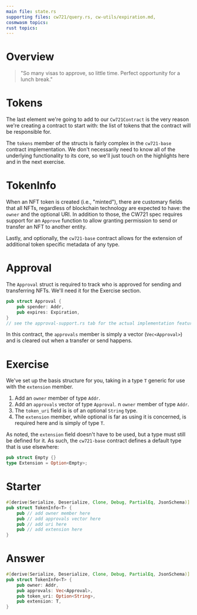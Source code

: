 ```yaml
---
main file: state.rs 
supporting files: cw721/query.rs, cw-utils/expiration.md,  
cosmwasm topics:
rust topics:
---
```


# Overview
> "So many visas to approve, so little time. Perfect opportunity for a lunch break."

# Tokens
The last element we're going to add to our `Cw721Contract` is the very reason we're creating a contract to start with: the list of tokens that the contract will be responsible for.

The `tokens` member of the structs is fairly complex in the `cw721-base` contract implementation. We don't necessarily need to know all of the underlying functionality to its core, so we'll just touch on the highlights here and in the next exercise.

# TokenInfo
When an NFT token is created (i.e., "minted"), there are customary fields that all NFTs, regardless of blockchain technology are expected to have: the `owner` and the optional URI. In addition to those, the CW721 spec requires support for an `Approve` function to allow granting permission to send or transfer an NFT to another entity.

Lastly, and optionally, the `cw721-base` contract allows for the extension of additional token specific metadata of any type.

# Approval
The `Approval` struct is required to track who is approved for sending and transferring NFTs. We'll need it for the Exercise section.
```rust
pub struct Approval {
    pub spender: Addr,
    pub expires: Expiration,
}
// see the approval-support.rs tab for the actual implementation features.
```
In this contract, the `approvals` member is simply a vector (`Vec<Approval>`) and is cleared out when a transfer or send happens.

# Exercise
We've set up the basis structure for you, taking in a type `T` generic for use with the `extension` member.

1. Add an `owner` member of type `Addr`.
2. Add an `approvals` vector of type `Approval`. 
n `owner` member of type `Addr`.
3. The `token_uri` field is is of an optional `String` type.
4. The `extension` member, while optional is far as using it is concerned, is required here and is simply of type `T`. 

As noted, the `extension` field doesn't have to be used, but a type must still be defined for it. As such, the `cw721-base` contract defines a default type that is use elsewhere:
```rust
pub struct Empty {}
type Extension = Option<Empty>;
``` 

# Starter
```rust
#[derive(Serialize, Deserialize, Clone, Debug, PartialEq, JsonSchema)]
pub struct TokenInfo<T> {
    pub // add owner member here
    pub // add approvals vector here
    pub // add uri here 
    pub // add extension here
}
```

# Answer
```rust
#[derive(Serialize, Deserialize, Clone, Debug, PartialEq, JsonSchema)]
pub struct TokenInfo<T> {
    pub owner: Addr,
    pub approvals: Vec<Approval>,
    pub token_uri: Option<String>,
    pub extension: T,
}
```